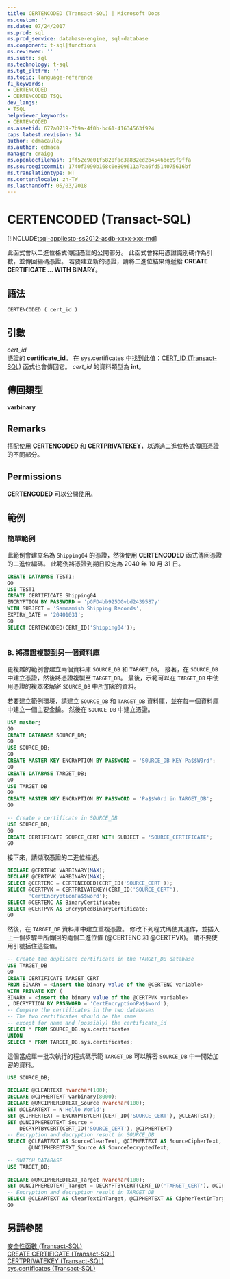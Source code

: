 ```yaml
---
title: CERTENCODED (Transact-SQL) | Microsoft Docs
ms.custom: ''
ms.date: 07/24/2017
ms.prod: sql
ms.prod_service: database-engine, sql-database
ms.component: t-sql|functions
ms.reviewer: ''
ms.suite: sql
ms.technology: t-sql
ms.tgt_pltfrm: ''
ms.topic: language-reference
f1_keywords:
- CERTENCODED
- CERTENCODED_TSQL
dev_langs:
- TSQL
helpviewer_keywords:
- CERTENCODED
ms.assetid: 677a0719-7b9a-4f0b-bc61-41634563f924
caps.latest.revision: 14
author: edmacauley
ms.author: edmaca
manager: craigg
ms.openlocfilehash: 1ff52c9e01f5820fad3a832ed2b4546be69f9ffa
ms.sourcegitcommit: 1740f3090b168c0e809611a7aa6fd514075616bf
ms.translationtype: HT
ms.contentlocale: zh-TW
ms.lasthandoff: 05/03/2018
---
```

# <a name="certencoded-transact-sql"></a>CERTENCODED (Transact-SQL)
[!INCLUDE[tsql-appliesto-ss2012-asdb-xxxx-xxx-md](../../includes/tsql-appliesto-ss2012-asdb-xxxx-xxx-md.md)]

此函式會以二進位格式傳回憑證的公開部分。 此函式會採用憑證識別碼作為引數，並傳回編碼憑證。 若要建立新的憑證，請將二進位結果傳遞給 **CREATE CERTIFICATE … WITH BINARY**。
  
## <a name="syntax"></a>語法  
  
```sql
CERTENCODED ( cert_id )  
```  
  
## <a name="arguments"></a>引數  
*cert_id*  
憑證的 **certificate_id**。 在 sys.certificates 中找到此值；[CERT_ID &#40;Transact-SQL&#41;](../../t-sql/functions/cert-id-transact-sql.md) 函式也會傳回它。 *cert_id* 的資料類型為 **int**。
  
## <a name="return-types"></a>傳回類型
**varbinary**
  
## <a name="remarks"></a>Remarks  
搭配使用 **CERTENCODED** 和 **CERTPRIVATEKEY**，以透過二進位格式傳回憑證的不同部分。
  
## <a name="permissions"></a>Permissions  
**CERTENCODED** 可以公開使用。
  
## <a name="examples"></a>範例  
  
### <a name="simple-example"></a>簡單範例  
此範例會建立名為 `Shipping04` 的憑證，然後使用 **CERTENCODED** 函式傳回憑證的二進位編碼。 此範例將憑證到期日設定為 2040 年 10 月 31 日。
  
```sql
CREATE DATABASE TEST1;
GO
USE TEST1
CREATE CERTIFICATE Shipping04
ENCRYPTION BY PASSWORD = 'pGFD4bb925DGvbd2439587y'
WITH SUBJECT = 'Sammamish Shipping Records',
EXPIRY_DATE = '20401031';
GO
SELECT CERTENCODED(CERT_ID('Shipping04'));
  
```  
  
### <a name="b-copying-a-certificate-to-another-database"></a>B. 將憑證複製到另一個資料庫  
更複雜的範例會建立兩個資料庫 `SOURCE_DB` 和 `TARGET_DB`。 接著，在 `SOURCE_DB` 中建立憑證，然後將憑證複製至 `TARGET_DB`。 最後，示範可以在 `TARGET_DB` 中使用憑證的複本來解密 `SOURCE_DB` 中所加密的資料。
  
若要建立範例環境，請建立 `SOURCE_DB` 和 `TARGET_DB` 資料庫，並在每一個資料庫中建立一個主要金鑰。 然後在 `SOURCE_DB` 中建立憑證。
  
```sql
USE master;  
GO  
CREATE DATABASE SOURCE_DB;  
GO  
USE SOURCE_DB;  
GO  
CREATE MASTER KEY ENCRYPTION BY PASSWORD = 'S0URCE_DB KEY Pa$$W0rd';  
GO  
CREATE DATABASE TARGET_DB;  
GO  
USE TARGET_DB  
GO  
CREATE MASTER KEY ENCRYPTION BY PASSWORD = 'Pa$$W0rd in TARGET_DB';  
GO  
  
-- Create a certificate in SOURCE_DB  
USE SOURCE_DB;  
GO  
CREATE CERTIFICATE SOURCE_CERT WITH SUBJECT = 'SOURCE_CERTIFICATE';  
GO  
```  
  
接下來，請擷取憑證的二進位描述。
  
```sql
DECLARE @CERTENC VARBINARY(MAX);  
DECLARE @CERTPVK VARBINARY(MAX);  
SELECT @CERTENC = CERTENCODED(CERT_ID('SOURCE_CERT'));  
SELECT @CERTPVK = CERTPRIVATEKEY(CERT_ID('SOURCE_CERT'),  
       'CertEncryptionPa$$word');  
SELECT @CERTENC AS BinaryCertificate;  
SELECT @CERTPVK AS EncryptedBinaryCertificate;  
GO  
```  
  
然後，在 `TARGET_DB` 資料庫中建立重複憑證。 修改下列程式碼使其運作，並插入上一個步驟中所傳回的兩個二進位值 (@CERTENC 和 @CERTPVK)。 請不要使用引號括住這些值。
  
```sql
-- Create the duplicate certificate in the TARGET_DB database  
USE TARGET_DB  
GO  
CREATE CERTIFICATE TARGET_CERT  
FROM BINARY = <insert the binary value of the @CERTENC variable>  
WITH PRIVATE KEY (  
BINARY = <insert the binary value of the @CERTPVK variable>  
, DECRYPTION BY PASSWORD = 'CertEncryptionPa$$word');  
-- Compare the certificates in the two databases  
-- The two certificates should be the same   
-- except for name and (possibly) the certificate_id  
SELECT * FROM SOURCE_DB.sys.certificates  
UNION  
SELECT * FROM TARGET_DB.sys.certificates;  
```  
  
這個當成單一批次執行的程式碼示範 `TARGET_DB` 可以解密 `SOURCE_DB` 中一開始加密的資料。
  
```sql
USE SOURCE_DB;  
  
DECLARE @CLEARTEXT nvarchar(100);  
DECLARE @CIPHERTEXT varbinary(8000);  
DECLARE @UNCIPHEREDTEXT_Source nvarchar(100);  
SET @CLEARTEXT = N'Hello World';  
SET @CIPHERTEXT = ENCRYPTBYCERT(CERT_ID('SOURCE_CERT'), @CLEARTEXT);  
SET @UNCIPHEREDTEXT_Source =   
    DECRYPTBYCERT(CERT_ID('SOURCE_CERT'), @CIPHERTEXT)  
-- Encryption and decryption result in SOURCE_DB  
SELECT @CLEARTEXT AS SourceClearText, @CIPHERTEXT AS SourceCipherText,   
       @UNCIPHEREDTEXT_Source AS SourceDecryptedText;  
  
-- SWITCH DATABASE  
USE TARGET_DB;  
  
DECLARE @UNCIPHEREDTEXT_Target nvarchar(100);  
SET @UNCIPHEREDTEXT_Target = DECRYPTBYCERT(CERT_ID('TARGET_CERT'), @CIPHERTEXT);  
-- Encryption and decryption result in TARGET_DB  
SELECT @CLEARTEXT AS ClearTextInTarget, @CIPHERTEXT AS CipherTextInTarget, @UNCIPHEREDTEXT_Target AS DecriptedTextInTarget;   
GO  
```  
  
## <a name="see-also"></a>另請參閱
[安全性函數 &#40;Transact-SQL&#41;](../../t-sql/functions/security-functions-transact-sql.md)  
[CREATE CERTIFICATE &#40;Transact-SQL&#41;](../../t-sql/statements/create-certificate-transact-sql.md)  
[CERTPRIVATEKEY &#40;Transact-SQL&#41;](../../t-sql/functions/certprivatekey-transact-sql.md)  
[sys.certificates &#40;Transact-SQL&#41;](../../relational-databases/system-catalog-views/sys-certificates-transact-sql.md)
  
  
